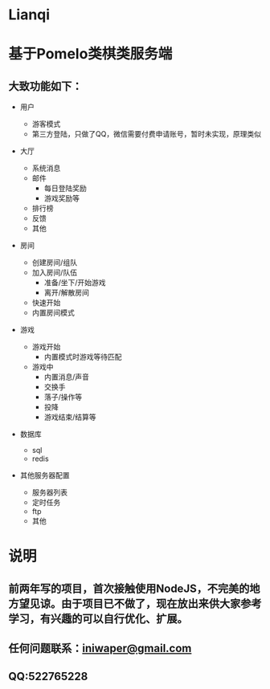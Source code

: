 # Lianqi
基于Pomelo类棋类服务端
====
大致功能如下：
----
* 用户
  * 游客模式
  * 第三方登陆，只做了QQ，微信需要付费申请账号，暂时未实现，原理类似

* 大厅
  * 系统消息
  * 邮件
    * 每日登陆奖励
    * 游戏奖励等
  * 排行榜
  * 反馈
  * 其他
* 房间
  * 创建房间/组队
  * 加入房间/队伍
    * 准备/坐下/开始游戏
    * 离开/解散房间
  * 快速开始
  * 内置房间模式
* 游戏
  * 游戏开始
    * 内置模式时游戏等待匹配
  * 游戏中
    * 内置消息/声音
    * 交换手
    * 落子/操作等
    * 投降
    * 游戏结束/结算等
    
* 数据库
  * sql
  * redis
  
* 其他服务器配置
  * 服务器列表
  * 定时任务
  * ftp
  * 其他

说明
====
前两年写的项目，首次接触使用NodeJS，不完美的地方望见谅。由于项目已不做了，现在放出来供大家参考学习，有兴趣的可以自行优化、扩展。
----
任何问题联系：iniwaper@gmail.com 
----
QQ:522765228
----
